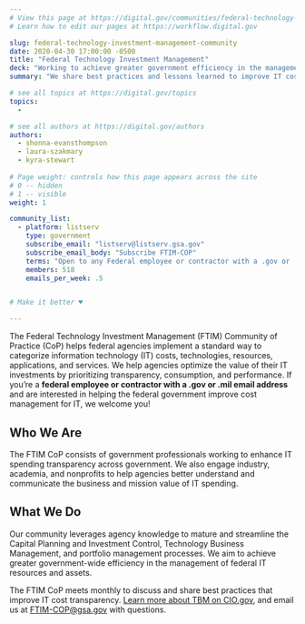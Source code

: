 ```yaml
---
# View this page at https://digital.gov/communities/federal-technology-investment-management-community
# Learn how to edit our pages at https://workflow.digital.gov

slug: federal-technology-investment-management-community
date: 2020-04-30 17:00:00 -0500
title: "Federal Technology Investment Management"
deck: "Working to achieve greater government efficiency in the management of federal IT resources and assets."
summary: "We share best practices and lessons learned to improve IT cost transparency across government."

# see all topics at https://digital.gov/topics
topics:
  - 

# see all authors at https://digital.gov/authors
authors:
  - shonna-evansthompson
  - laura-szakmary
  - kyra-stewart
  
# Page weight: controls how this page appears across the site
# 0 -- hidden
# 1 -- visible
weight: 1

community_list:
  - platform: listserv
    type: government
    subscribe_email: "listserv@listserv.gsa.gov"
    subscribe_email_body: "Subscribe FTIM-COP"
    terms: "Open to any Federal employee or contractor with a .gov or .mil email address."
    members: 518
    emails_per_week: .5


# Make it better ♥

---
```


The Federal Technology Investment Management (FTIM) Community of Practice (CoP) helps federal agencies implement a standard way to categorize information technology (IT) costs, technologies, resources, applications, and services. We help agencies optimize the value of their IT investments by prioritizing transparency, consumption, and performance. If you’re a **federal employee or contractor with a .gov or .mil email address** and are interested in helping the federal government improve cost management for IT, we welcome you!

## Who We Are

The FTIM CoP consists of government professionals working to enhance IT spending transparency across government. We also engage industry, academia, and nonprofits to help agencies better understand and communicate the business and mission value of IT spending.

## What We Do

Our community leverages agency knowledge to mature and streamline the Capital Planning and Investment Control, Technology Business Management, and portfolio management processes. We aim to achieve greater government-wide efficiency in the management of federal IT resources and assets.

The FTIM CoP meets monthly to discuss and share best practices that improve IT cost transparency. [Learn more about TBM on CIO.gov](https://www.cio.gov/policies-and-priorities/tbm/), and email us at [FTIM-COP@gsa.gov](mailto:FTIM-COP@gsa.gov) with questions.
